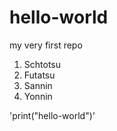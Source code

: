 # hello-world
my very first repo

1. Schtotsu
2. Futatsu
3. Sannin
4. Yonnin

'print("hello-world")'
